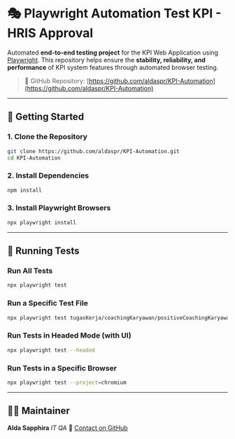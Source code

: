 # 🎭 Playwright Automation Test KPI - HRIS Approval

Automated **end-to-end testing project** for the KPI Web Application using [Playwright](https://playwright.dev/).
This repository helps ensure the **stability, reliability, and performance** of KPI system features through automated browser testing.

> 🔗 GitHub Repository: [https://github.com/aldaspr/KPI-Automation](https://github.com/aldaspr/KPI-Automation)

---

## 🚀 Getting Started

### 1. Clone the Repository

```bash
git clone https://github.com/aldaspr/KPI-Automation.git
cd KPI-Automation
```

### 2. Install Dependencies

```bash
npm install
```

### 3. Install Playwright Browsers

```bash
npx playwright install
```

---

## 🧪 Running Tests

### Run All Tests

```bash
npx playwright test
```

### Run a Specific Test File

```bash
npx playwright test tugasKerja/coachingKaryawan/positiveCoachingKaryawan.spec.js

```

### Run Tests in Headed Mode (with UI)

```bash
npx playwright test --headed
```

### Run Tests in a Specific Browser

```bash
npx playwright test --project=chromium
```

---

## 🧑‍💻 Maintainer

**Alda Sapphira**
*IT QA*
📧 [Contact on GitHub](https://github.com/aldaspr)
